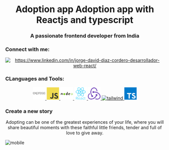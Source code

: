 <h1 align="center">Adoption app Adoption app with Reactjs and typescript</h1>
<h3 align="center">A passionate frontend developer from India</h3>

<h3 align="left">Connect with me:</h3>
<p align="center">
<a href="https://linkedin.com/in/https://www.linkedin.com/in/jorge-david-diaz-cordero-desarrollador-web-react/" target="blank"><img align="center" src="https://raw.githubusercontent.com/rahuldkjain/github-profile-readme-generator/master/src/images/icons/Social/linked-in-alt.svg" alt="https://www.linkedin.com/in/jorge-david-diaz-cordero-desarrollador-web-react/" height="30" width="40" /></a>
</p>

<h3 align="left">CLanguages and Tools:</h3>
<p align="center"> <a href="https://expressjs.com" target="_blank" rel="noreferrer"> <img src="https://raw.githubusercontent.com/devicons/devicon/master/icons/express/express-original-wordmark.svg" alt="express" width="40" height="40"/> </a> <a href="https://developer.mozilla.org/en-US/docs/Web/JavaScript" target="_blank" rel="noreferrer"> <img src="https://raw.githubusercontent.com/devicons/devicon/master/icons/javascript/javascript-original.svg" alt="javascript" width="40" height="40"/> </a> <a href="https://nodejs.org" target="_blank" rel="noreferrer"> <img src="https://raw.githubusercontent.com/devicons/devicon/master/icons/nodejs/nodejs-original-wordmark.svg" alt="nodejs" width="40" height="40"/> </a> <a href="https://reactjs.org/" target="_blank" rel="noreferrer"> <img src="https://raw.githubusercontent.com/devicons/devicon/master/icons/react/react-original-wordmark.svg" alt="react" width="40" height="40"/> </a> <a href="https://redux.js.org" target="_blank" rel="noreferrer"> <img src="https://raw.githubusercontent.com/devicons/devicon/master/icons/redux/redux-original.svg" alt="redux" width="40" height="40"/> </a> <a href="https://tailwindcss.com/" target="_blank" rel="noreferrer"> <img src="https://www.vectorlogo.zone/logos/tailwindcss/tailwindcss-icon.svg" alt="tailwind" width="40" height="40"/> </a> <a href="https://www.typescriptlang.org/" target="_blank" rel="noreferrer"> <img src="https://raw.githubusercontent.com/devicons/devicon/master/icons/typescript/typescript-original.svg" alt="typescript" width="40" height="40"/> </a> </p>

<h3 align="left">Create a new story</h3>
<p align="center">
Adopting can be one of the greatest experiences of your life, where you will share beautiful moments with these faithful little friends, tender and full of love to give away.</p>
<img src="https://res.cloudinary.com/dbtk64lp4/image/upload/v1638155360/Adopcion/readme.md/mobile-1_gvlivi.png" alt="mobile"/>
